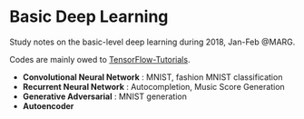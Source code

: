 # Basic Deep Learning

Study notes on the basic-level deep learning during 2018, Jan-Feb @MARG.

Codes are mainly owed to [TensorFlow-Tutorials](github.com/golbin/TensorFlow-Tutorials). 

+ **Convolutional Neural Network** : MNIST, fashion MNIST classification
+ **Recurrent Neural Network** : Autocompletion, Music Score Generation
+ **Generative Adversarial** : MNIST generation
+ **Autoencoder**
